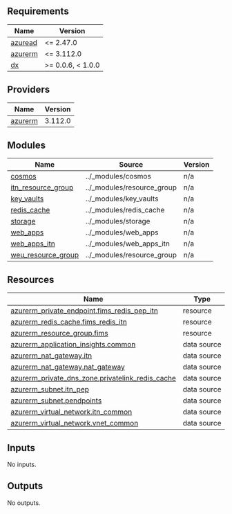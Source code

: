 <!-- markdownlint-disable -->
<!-- BEGINNING OF PRE-COMMIT-TERRAFORM DOCS HOOK -->
## Requirements

| Name | Version |
|------|---------|
| <a name="requirement_azuread"></a> [azuread](#requirement\_azuread) | <= 2.47.0 |
| <a name="requirement_azurerm"></a> [azurerm](#requirement\_azurerm) | <= 3.112.0 |
| <a name="requirement_dx"></a> [dx](#requirement\_dx) | >= 0.0.6, < 1.0.0 |

## Providers

| Name | Version |
|------|---------|
| <a name="provider_azurerm"></a> [azurerm](#provider\_azurerm) | 3.112.0 |

## Modules

| Name | Source | Version |
|------|--------|---------|
| <a name="module_cosmos"></a> [cosmos](#module\_cosmos) | ../_modules/cosmos | n/a |
| <a name="module_itn_resource_group"></a> [itn\_resource\_group](#module\_itn\_resource\_group) | ../_modules/resource_group | n/a |
| <a name="module_key_vaults"></a> [key\_vaults](#module\_key\_vaults) | ../_modules/key_vaults | n/a |
| <a name="module_redis_cache"></a> [redis\_cache](#module\_redis\_cache) | ../_modules/redis_cache | n/a |
| <a name="module_storage"></a> [storage](#module\_storage) | ../_modules/storage | n/a |
| <a name="module_web_apps"></a> [web\_apps](#module\_web\_apps) | ../_modules/web_apps | n/a |
| <a name="module_web_apps_itn"></a> [web\_apps\_itn](#module\_web\_apps\_itn) | ../_modules/web_apps_itn | n/a |
| <a name="module_weu_resource_group"></a> [weu\_resource\_group](#module\_weu\_resource\_group) | ../_modules/resource_group | n/a |

## Resources

| Name | Type |
|------|------|
| [azurerm_private_endpoint.fims_redis_pep_itn](https://registry.terraform.io/providers/hashicorp/azurerm/latest/docs/resources/private_endpoint) | resource |
| [azurerm_redis_cache.fims_redis_itn](https://registry.terraform.io/providers/hashicorp/azurerm/latest/docs/resources/redis_cache) | resource |
| [azurerm_resource_group.fims](https://registry.terraform.io/providers/hashicorp/azurerm/latest/docs/resources/resource_group) | resource |
| [azurerm_application_insights.common](https://registry.terraform.io/providers/hashicorp/azurerm/latest/docs/data-sources/application_insights) | data source |
| [azurerm_nat_gateway.itn](https://registry.terraform.io/providers/hashicorp/azurerm/latest/docs/data-sources/nat_gateway) | data source |
| [azurerm_nat_gateway.nat_gateway](https://registry.terraform.io/providers/hashicorp/azurerm/latest/docs/data-sources/nat_gateway) | data source |
| [azurerm_private_dns_zone.privatelink_redis_cache](https://registry.terraform.io/providers/hashicorp/azurerm/latest/docs/data-sources/private_dns_zone) | data source |
| [azurerm_subnet.itn_pep](https://registry.terraform.io/providers/hashicorp/azurerm/latest/docs/data-sources/subnet) | data source |
| [azurerm_subnet.pendpoints](https://registry.terraform.io/providers/hashicorp/azurerm/latest/docs/data-sources/subnet) | data source |
| [azurerm_virtual_network.itn_common](https://registry.terraform.io/providers/hashicorp/azurerm/latest/docs/data-sources/virtual_network) | data source |
| [azurerm_virtual_network.vnet_common](https://registry.terraform.io/providers/hashicorp/azurerm/latest/docs/data-sources/virtual_network) | data source |

## Inputs

No inputs.

## Outputs

No outputs.
<!-- END OF PRE-COMMIT-TERRAFORM DOCS HOOK -->
